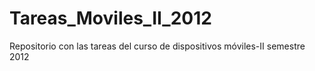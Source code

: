Tareas_Moviles_II_2012
======================

Repositorio con las tareas del curso de dispositivos móviles-II semestre 2012